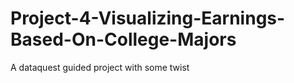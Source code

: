 # Project-4-Visualizing-Earnings-Based-On-College-Majors
A dataquest guided project with some twist
